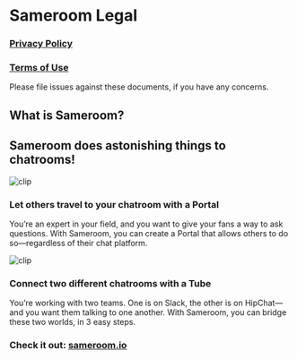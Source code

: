 # Sameroom Legal

### [Privacy Policy](https://github.com/sameroom/legal/blob/master/privacy-policy.md)
### [Terms of Use](https://github.com/sameroom/legal/blob/master/privacy-policy.md)

Please file issues against these documents, if you have any concerns.

## What is Sameroom?
## Sameroom does astonishing things to chatrooms!

![clip](https://sameroom.io/img/robot-portal-2x.png)

### Let others travel to your chatroom with a Portal
You’re an expert in your field, and you want to give your fans a way to ask questions. With Sameroom, you can create a Portal that allows others to do so—regardless of their chat platform.

![clip](https://sameroom.io/img/robot-tube-2x.png)

### Connect two different chatrooms with a Tube
You’re working with two teams. One is on Slack, the other is on HipChat—and you want them talking to one another. With Sameroom, you can bridge these two worlds, in 3 easy steps.

### Check it out: <a href="http://sameroom.io">sameroom.io</a>
